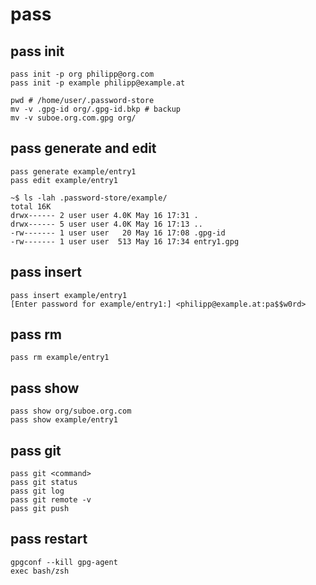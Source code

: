 # pass

## pass init
```
pass init -p org philipp@org.com
pass init -p example philipp@example.at

pwd # /home/user/.password-store
mv -v .gpg-id org/.gpg-id.bkp # backup
mv -v suboe.org.com.gpg org/
```

## pass generate and edit
```
pass generate example/entry1
pass edit example/entry1

~$ ls -lah .password-store/example/
total 16K
drwx------ 2 user user 4.0K May 16 17:31 .
drwx------ 5 user user 4.0K May 16 17:13 ..
-rw------- 1 user user   20 May 16 17:08 .gpg-id
-rw------- 1 user user  513 May 16 17:34 entry1.gpg
```

## pass insert
```
pass insert example/entry1
[Enter password for example/entry1:] <philipp@example.at:pa$$w0rd>
```

## pass rm
```
pass rm example/entry1
```

## pass show
```
pass show org/suboe.org.com
pass show example/entry1
```

## pass git
```
pass git <command>
pass git status
pass git log
pass git remote -v
pass git push
```

## pass restart
```
gpgconf --kill gpg-agent
exec bash/zsh
```
